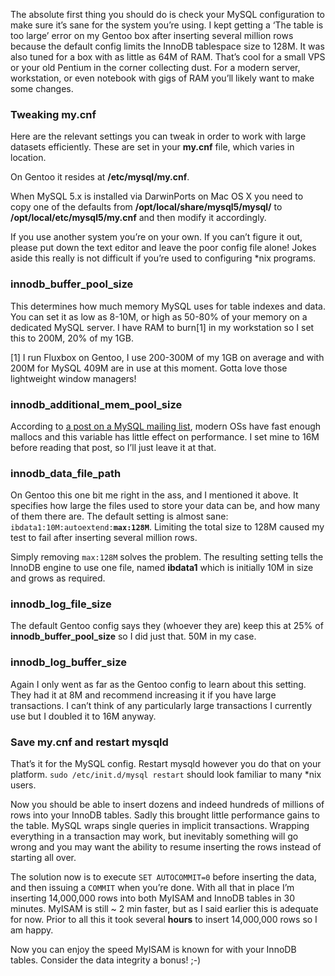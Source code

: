 The absolute first thing you should do is check your MySQL configuration to make sure it’s sane for the system you’re using. I kept getting a ‘The table is too large’ error on my Gentoo box after inserting several million rows because the default config limits the InnoDB tablespace size to 128M. It was also tuned for a box with as little as 64M of RAM. That’s cool for a small VPS or your old Pentium in the corner collecting dust. For a modern server, workstation, or even notebook with gigs of RAM you’ll likely want to make some changes.

### Tweaking my.cnf ###

Here are the relevant settings you can tweak in order to work with large datasets efficiently. These are set in your <strong>my.cnf</strong> file, which varies in location.

On Gentoo it resides at <strong>/etc/mysql/my.cnf</strong>.

When MySQL 5.x is installed via DarwinPorts on Mac OS X you need to copy one of the defaults from <strong>/opt/local/share/mysql5/mysql/</strong> to <strong>/opt/local/etc/mysql5/my.cnf</strong> and then modify it accordingly.

If you use another system you’re on your own. If you can’t figure it out, please put down the text editor and leave the poor config file alone! Jokes aside this really is not difficult if you’re used to configuring *nix programs.

### innodb_buffer_pool_size ###

This determines how much memory MySQL uses for table indexes and data. You can set it as low as 8-10M, or high as 50-80% of your memory on a dedicated MySQL server. I have RAM to burn[1] in my workstation so I set this to 200M, 20% of my 1GB.

[1] I run Fluxbox on Gentoo, I use 200-300M of my 1GB on average and with 200M for MySQL 409M are in use at this moment. Gotta love those lightweight window managers!

### innodb_additional_mem_pool_size ###

According to [a post on a MySQL mailing list](http://lists.mysql.com/mysql/129247), modern OSs have fast enough mallocs and this variable has little effect on performance. I set mine to 16M before reading that post, so I’ll just leave it at that.

### innodb_data_file_path ###

On Gentoo this one bit me right in the ass, and I mentioned it above. It specifies how large the files used to store your data can be, and how many of them there are. The default setting is almost sane: <code>ibdata1:10M:autoextend:<b>max:128M</b></code>. Limiting the total size to 128M caused my test to fail after inserting several million rows.

Simply removing <code>max:128M</code> solves the problem. The resulting setting tells the InnoDB engine to use one file, named <b>ibdata1</b> which is initially 10M in size and grows as required.

### innodb_log_file_size ###

The default Gentoo config says they (whoever they are) keep this at 25% of <b>innodb_buffer_pool_size</b> so I did just that. 50M in my case.

### innodb_log_buffer_size ###

Again I only went as far as the Gentoo config to learn about this setting. They had it at 8M and recommend increasing it if you have large transactions. I can’t think of any particularly large transactions I currently use but I doubled it to 16M anyway.

### Save my.cnf and restart mysqld ###

That’s it for the MySQL config. Restart mysqld however you do that on your platform. <code>sudo /etc/init.d/mysql restart</code> should look familiar to many *nix users.

Now you should be able to insert dozens and indeed hundreds of millions of rows into your InnoDB tables. Sadly this brought little performance gains to the table. MySQL wraps single queries in implicit transactions. Wrapping everything in a transaction may work, but inevitably something will go wrong and you may want the ability to resume inserting the rows instead of starting all over.

The solution now is to execute <code>SET AUTOCOMMIT=0</code> before inserting the data, and then issuing a <code>COMMIT</code> when you’re done. With all that in place I’m inserting 14,000,000 rows into both MyISAM and InnoDB tables in 30 minutes. MyISAM is still ~ 2 min faster, but as I said earlier this is adequate for now. Prior to all this it took several <b>hours</b> to insert 14,000,000 rows so I am happy.

Now you can enjoy the speed MyISAM is known for with your InnoDB tables. Consider the data integrity a bonus! ;-)
